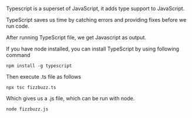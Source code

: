 Typescript is a superset of JavaScript, it adds type support to JavaScript.

TypeScript saves us time by catching errors and providing fixes before we run code.

After running TypeScript file, we get Javascript as output.

If you have node installed, you can install TypeScript by using following command

```
npm install -g typescript
```

Then execute .ts file as follows

```
npx tsc fizzbuzz.ts
```

Which gives us a .js file, which can be run with node.

```
node fizzbuzz.js
```